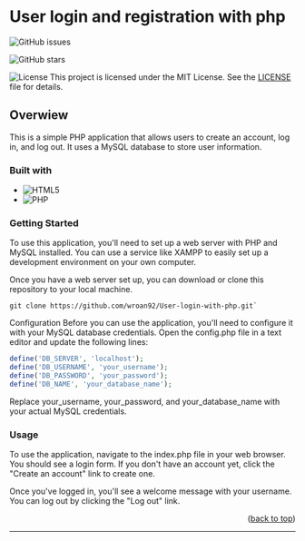 <a name="readme-top"></a>
# User login and registration with php


![GitHub issues](https://img.shields.io/github/issues/wroan92/User-login-with-php?style=flat-square)

![GitHub stars](https://img.shields.io/github/stars/wroan92/User-login-with-php?style=flat-square)

![License](https://img.shields.io/badge/license-MIT-blue.svg)
This project is licensed under the MIT License. See the [LICENSE](LICENSE.txt) file for details.

## Overwiew
This is a simple PHP application that allows users to create an account, log in, and log out. It uses a MySQL database to store user information.

### Built with

- ![HTML5](https://img.shields.io/badge/HTML5-E34F26?logo=html5&logoColor=white&style=flat)
- ![PHP](https://img.shields.io/badge/PHP-777BB4?logo=php&logoColor=white&style=flat)


### Getting Started
To use this application, you'll need to set up a web server with PHP and MySQL installed. You can use a service like XAMPP to easily set up a development environment on your own computer.

Once you have a web server set up, you can download or clone this repository to your local machine.

```
git clone https://github.com/wroan92/User-login-with-php.git`
```
Configuration
Before you can use the application, you'll need to configure it with your MySQL database credentials. Open the config.php file in a text editor and update the following lines:

```php
define('DB_SERVER', 'localhost');
define('DB_USERNAME', 'your_username');
define('DB_PASSWORD', 'your_password');
define('DB_NAME', 'your_database_name');
```
Replace your_username, your_password, and your_database_name with your actual MySQL credentials.

### Usage
To use the application, navigate to the index.php file in your web browser. You should see a login form. If you don't have an account yet, click the "Create an account" link to create one.

Once you've logged in, you'll see a welcome message with your username. You can log out by clicking the "Log out" link.


<p align="right">(<a href="#readme-top">back to top</a>)</p>  
<hr>

[javascript-shield]: https://img.shields.io/badge/JavaScript-F0DB4F?style=for-the-badge&logo=JavaScript&logoColor=black
[js-url]: https://www.ecma-international.org/publications-and-standards/standards/ecma-262/
[html-shield]: https://img.shields.io/badge/HTML-e34c26?style=for-the-badge&logo=HTML5&logoColor=white
[html-url]: https://html.spec.whatwg.org/multipage/
[css-shield]: https://img.shields.io/badge/CSS-264de4?style=for-the-badge&logo=CSS3&logoColor=white
[css-url]: https://www.w3.org/Style/CSS/Overview.en.html
